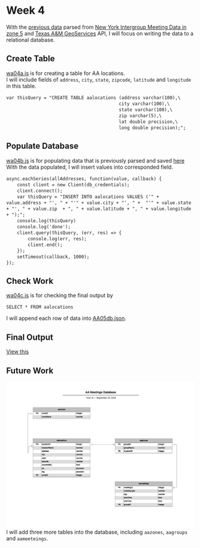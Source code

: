 # Week 4 
With the [previous data](https://github.com/yiranni/data-structures/blob/master/data-structures/week4/data/AA-data-m05.json) parsed from [New York Intergroup Meeting Data in zone 5](https://parsons.nyc/aa/m05.html)
and [Texas A&M GeoServices](http://geoservices.tamu.edu/Services/Geocode/WebService/) API, I will focus on writing the data to a relational database.

## Create Table
[wa04a.js](https://github.com/yiranni/data-structures/blob/master/data-structures/week4/wa04a.js) is for creating a table for AA locations. <br />
I will include fields of `address`, `city`, `state`, `zipcode`, `latitude` and `longitude` in this table.

```
var thisQuery = "CREATE TABLE aalocations (address varchar(100),\
                                          city varchar(100),\
                                          state varchar(100),\
                                          zip varchar(5),\
                                          lat double precision,\
                                          long double precision);";
```

## Populate Database
[wa04b.js](https://github.com/yiranni/data-structures/blob/master/data-structures/week4/wa04b.js) is for populating data that is previously parsed and saved [here](https://github.com/yiranni/data-structures/blob/master/data-structures/week4/data/AA-data-m05.json) <br />
With the data populated, I will insert values into corresponded field.
```
async.eachSeries(allAddresses, function(value, callback) {
    const client = new Client(db_credentials);
    client.connect();
    var thisQuery = "INSERT INTO aalocations VALUES ('" + value.address + "', " + "'" + value.city + "', " +  "'" + value.state + "', " + value.zip  + ", " + value.latitude + ", " + value.longitude + ");";
    console.log(thisQuery)
    console.log('done');
    client.query(thisQuery, (err, res) => {
        console.log(err, res);
        client.end();
    });
    setTimeout(callback, 1000); 
}); 
```
## Check Work
[wa04c.js](https://github.com/yiranni/data-structures/blob/master/data-structures/week4/wa04c.js) is for checking the final output by 

```
SELECT * FROM aalocations
```
I will append each row of data into [AA05db.json](https://github.com/yiranni/data-structures/blob/master/data-structures/week4/data/AA05db.json).

## Final Output
[View this](https://github.com/yiranni/data-structures/blob/master/data-structures/week4/data/AA05db.json)

## Future Work
![database schema](https://github.com/yiranni/data-structures/blob/master/data-structures/week4/aameetingsdb.png)
I will add three more tables into the database, including `aazones`, `aagroups` and `aameeteings`.
